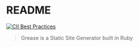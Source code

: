 # README

[![CII Best Practices](https://img.shields.io/cii/summary/2416.svg?style=for-the-badge)](https://bestpractices.coreinfrastructure.org/projects/2416)

> Grease is a Static Site Generator built in Ruby

